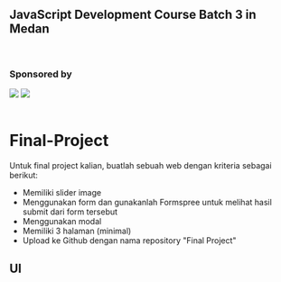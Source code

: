 <h2>JavaScript Development Course Batch 3 in Medan</h2><br>
<h3>Sponsored by</h3>
<img src="https://hacktiv8.com/img/logo/dev-c/logo-h8.png__vzu2vhp2VRX%2Bewg7J0bPlaA158b568a02339a02a2dd104057afb3c1">
<img src="https://hacktiv8.com/img/logo/dev-c/logo-devc.png__vzu2vhp2VRX%2Bewg7J0bPlaAa7011483f450f625b95497c6d4afe084">
<br><br>

# Final-Project

Untuk final project kalian, buatlah sebuah web dengan kriteria sebagai berikut:<br>
<ul>
  <li>Memiliki slider image</li>
  <li>Menggunakan form dan gunakanlah Formspree untuk melihat hasil submit dari form tersebut</li>
  <li>Menggunakan modal</li>
  <li>Memiliki 3 halaman (minimal)</li>
  <li>Upload ke Github dengan nama repository "Final Project"</li>
</ul>

<h2>UI</h2>
